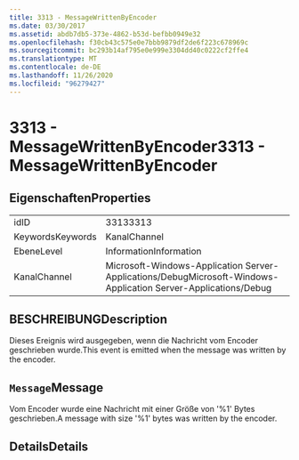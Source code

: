 ```yaml
---
title: 3313 - MessageWrittenByEncoder
ms.date: 03/30/2017
ms.assetid: abdb7db5-373e-4862-b53d-befbb0949e32
ms.openlocfilehash: f30cb43c575e0e7bbb9879df2de6f223c678969c
ms.sourcegitcommit: bc293b14af795e0e999e3304dd40c0222cf2ffe4
ms.translationtype: MT
ms.contentlocale: de-DE
ms.lasthandoff: 11/26/2020
ms.locfileid: "96279427"
---
```

# <a name="3313---messagewrittenbyencoder"></a><span data-ttu-id="75d21-102">3313 - MessageWrittenByEncoder</span><span class="sxs-lookup"><span data-stu-id="75d21-102">3313 - MessageWrittenByEncoder</span></span>

## <a name="properties"></a><span data-ttu-id="75d21-103">Eigenschaften</span><span class="sxs-lookup"><span data-stu-id="75d21-103">Properties</span></span>  
  
|||  
|-|-|  
|<span data-ttu-id="75d21-104">id</span><span class="sxs-lookup"><span data-stu-id="75d21-104">ID</span></span>|<span data-ttu-id="75d21-105">3313</span><span class="sxs-lookup"><span data-stu-id="75d21-105">3313</span></span>|  
|<span data-ttu-id="75d21-106">Keywords</span><span class="sxs-lookup"><span data-stu-id="75d21-106">Keywords</span></span>|<span data-ttu-id="75d21-107">Kanal</span><span class="sxs-lookup"><span data-stu-id="75d21-107">Channel</span></span>|  
|<span data-ttu-id="75d21-108">Ebene</span><span class="sxs-lookup"><span data-stu-id="75d21-108">Level</span></span>|<span data-ttu-id="75d21-109">Information</span><span class="sxs-lookup"><span data-stu-id="75d21-109">Information</span></span>|  
|<span data-ttu-id="75d21-110">Kanal</span><span class="sxs-lookup"><span data-stu-id="75d21-110">Channel</span></span>|<span data-ttu-id="75d21-111">Microsoft-Windows-Application Server-Applications/Debug</span><span class="sxs-lookup"><span data-stu-id="75d21-111">Microsoft-Windows-Application Server-Applications/Debug</span></span>|  
  
## <a name="description"></a><span data-ttu-id="75d21-112">BESCHREIBUNG</span><span class="sxs-lookup"><span data-stu-id="75d21-112">Description</span></span>  

 <span data-ttu-id="75d21-113">Dieses Ereignis wird ausgegeben, wenn die Nachricht vom Encoder geschrieben wurde.</span><span class="sxs-lookup"><span data-stu-id="75d21-113">This event is emitted when the message was written by the encoder.</span></span>  
  
## <a name="message"></a><span data-ttu-id="75d21-114">`Message`</span><span class="sxs-lookup"><span data-stu-id="75d21-114">Message</span></span>  

 <span data-ttu-id="75d21-115">Vom Encoder wurde eine Nachricht mit einer Größe von '%1' Bytes geschrieben.</span><span class="sxs-lookup"><span data-stu-id="75d21-115">A message with size '%1' bytes was written by the encoder.</span></span>  
  
## <a name="details"></a><span data-ttu-id="75d21-116">Details</span><span class="sxs-lookup"><span data-stu-id="75d21-116">Details</span></span>
